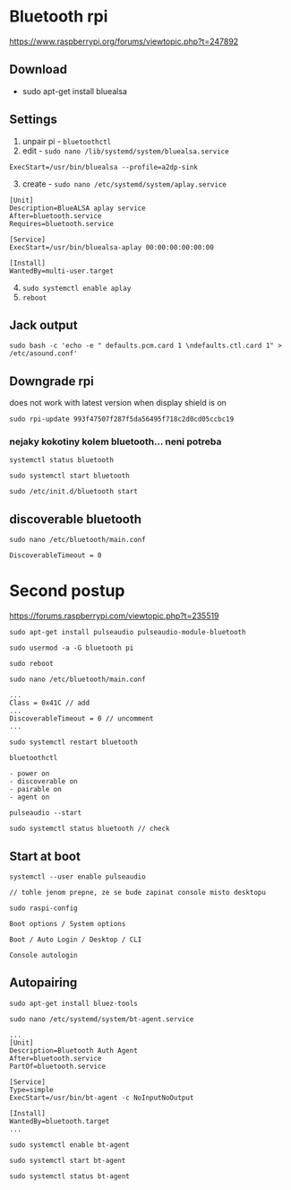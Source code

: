 # Bluetooth rpi

https://www.raspberrypi.org/forums/viewtopic.php?t=247892

## Download 

- sudo apt-get install bluealsa

## Settings

1. unpair pi - ```bluetoothctl```
2. edit - ```sudo nano /lib/systemd/system/bluealsa.service```

```
ExecStart=/usr/bin/bluealsa --profile=a2dp-sink
```

3. create - ```sudo nano /etc/systemd/system/aplay.service```

```
[Unit]
Description=BlueALSA aplay service
After=bluetooth.service
Requires=bluetooth.service
    
[Service]
ExecStart=/usr/bin/bluealsa-aplay 00:00:00:00:00:00
    
[Install]
WantedBy=multi-user.target
```

4. ```sudo systemctl enable aplay```
5. ```reboot```

## Jack output

```sudo bash -c 'echo -e " defaults.pcm.card 1 \ndefaults.ctl.card 1" > /etc/asound.conf'```

## Downgrade rpi

does not work with latest version when display shield is on

```sudo rpi-update 993f47507f287f5da56495f718c2d0cd05ccbc19```

### nejaky kokotiny kolem bluetooth... neni potreba

```systemctl status bluetooth```

```sudo systemctl start bluetooth```

```sudo /etc/init.d/bluetooth start```

## discoverable bluetooth

```sudo nano /etc/bluetooth/main.conf```

```
DiscoverableTimeout = 0
```

# Second postup

https://forums.raspberrypi.com/viewtopic.php?t=235519

```
sudo apt-get install pulseaudio pulseaudio-module-bluetooth

sudo usermod -a -G bluetooth pi

sudo reboot

sudo nano /etc/bluetooth/main.conf

...
Class = 0x41C // add
...
DiscoverableTimeout = 0 // uncomment
...

sudo systemctl restart bluetooth

bluetoothctl

- power on
- discoverable on
- pairable on
- agent on

pulseaudio --start

sudo systemctl status bluetooth // check
```

## Start at boot

```
systemctl --user enable pulseaudio

// tohle jenom prepne, ze se bude zapinat console misto desktopu

sudo raspi-config

Boot options / System options

Boot / Auto Login / Desktop / CLI

Console autologin
```

## Autopairing

```
sudo apt-get install bluez-tools

sudo nano /etc/systemd/system/bt-agent.service

...
[Unit]
Description=Bluetooth Auth Agent
After=bluetooth.service
PartOf=bluetooth.service

[Service]
Type=simple
ExecStart=/usr/bin/bt-agent -c NoInputNoOutput

[Install]
WantedBy=bluetooth.target
...

sudo systemctl enable bt-agent

sudo systemctl start bt-agent

sudo systemctl status bt-agent 
```